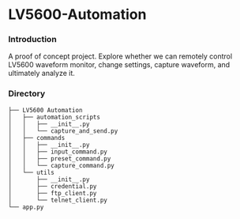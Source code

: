 # LV5600-Automation
### Introduction
A proof of concept project. Explore whether we can remotely control LV5600 waveform monitor, change settings, capture waveform, and ultimately analyze it.

### Directory
```
├── LV5600 Automation
│   ├── automation_scripts
│   │   ├── __init__.py
│   │   └── capture_and_send.py
│   ├── commands
│   │   ├── __init__.py
│   │   ├── input_command.py
│   │   ├── preset_command.py
│   │   └── capture_command.py
│   └── utils
│       ├── __init__.py
│       ├── credential.py
│       ├── ftp_client.py
│       └── telnet_client.py
└── app.py
```


